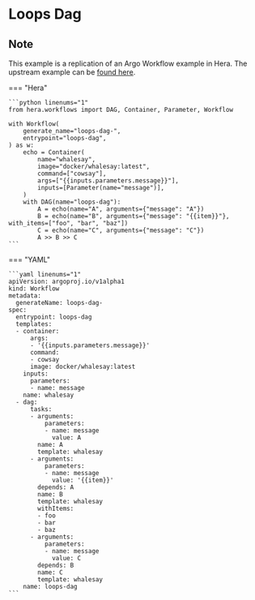 # Loops Dag

## Note

This example is a replication of an Argo Workflow example in Hera.
The upstream example can be [found here](https://github.com/argoproj/argo-workflows/blob/main/examples/loops-dag.yaml).




=== "Hera"

    ```python linenums="1"
    from hera.workflows import DAG, Container, Parameter, Workflow

    with Workflow(
        generate_name="loops-dag-",
        entrypoint="loops-dag",
    ) as w:
        echo = Container(
            name="whalesay",
            image="docker/whalesay:latest",
            command=["cowsay"],
            args=["{{inputs.parameters.message}}"],
            inputs=[Parameter(name="message")],
        )
        with DAG(name="loops-dag"):
            A = echo(name="A", arguments={"message": "A"})
            B = echo(name="B", arguments={"message": "{{item}}"}, with_items=["foo", "bar", "baz"])
            C = echo(name="C", arguments={"message": "C"})
            A >> B >> C
    ```

=== "YAML"

    ```yaml linenums="1"
    apiVersion: argoproj.io/v1alpha1
    kind: Workflow
    metadata:
      generateName: loops-dag-
    spec:
      entrypoint: loops-dag
      templates:
      - container:
          args:
          - '{{inputs.parameters.message}}'
          command:
          - cowsay
          image: docker/whalesay:latest
        inputs:
          parameters:
          - name: message
        name: whalesay
      - dag:
          tasks:
          - arguments:
              parameters:
              - name: message
                value: A
            name: A
            template: whalesay
          - arguments:
              parameters:
              - name: message
                value: '{{item}}'
            depends: A
            name: B
            template: whalesay
            withItems:
            - foo
            - bar
            - baz
          - arguments:
              parameters:
              - name: message
                value: C
            depends: B
            name: C
            template: whalesay
        name: loops-dag
    ```

